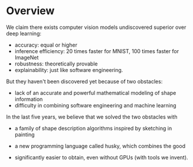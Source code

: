 # Overview

We claim there exists computer vision models undiscovered superior over deep learning:

- accuracy: equal or higher
- inference efficiency: 20 times faster for MNIST, 100 times faster for ImageNet
- robustness: theoretically provable
- explainability: just like software engineering.

But they haven't been discovered yet because of two obstacles:

- lack of an accurate and powerful mathematical modeling of shape information
- difficulty in combining software engineering and machine learning

In the last five years, we believe that we solved the two obstacles with

- a family of shape description algorithms inspired by sketching in painting
- a new programming language called husky, which combines the good

- significantly easier to obtain, even without GPUs (with tools we invent).
